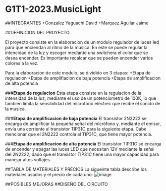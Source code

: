 # G1T1-2023.MusicLight

##INTEGRANTES
  +Gonzalez Yaguachi David
  +Marquez Aguilar Jaime
  
##DEFINICION DEL PROYECTO
  
  El proyecto consiste en la elaboracion de un modulo regulador de luces led para
  que enciendan al ritmo de la musica. En este se puede regular la intencidad de la     luz y escoger mediante una switchera el color que se desea encender. Es importante    recalcar que se pueden encender varios colores a la vez.

  Para la elaboracion de este modulo, se dividido en 3 etapas:
  +Etapa de regulacion
  +Etapa de amplifiacion de baja potencia
  +Etapa de amplificacion de alta potencia

  ###**Etapa de regulacion**
      Esta etapa consiste en la regulacion de la intensidad de la luz, mediante el          uso de un potenciometro de 100K, lo que tambien limita la sensibilidad del            microfono electrec que recibe el sonido de la musica.

  
  ###**Etapa de amplificacion de baja potencia**
      El transistor 2N2222 se encarga de amplificar la pequeña señal del micrófono y,       mediante el emisor, envía una corriente al transistor TIP31C para la siguiente        etapa. Cabe mencionar que el 2N2222 controla al TIP31C, que tiene mayor               potencia.


  ###**Etapa de amplificacion de alta potencia**
     El transistor TIP31C se encarga de encender y apagar las luces LED que necesitan      12V mediante la señal del 2N2222, dado que el transistor TIP31C tiene una mayor       capacidad para manejar altos voltajes.

  
##TABLA DE MATERIALES Y PRECIOS
  La sigueinte tabla describe los materiales usados y el precio de cada uno:
  ![image](https://github.com/ProjectsPhycom/G1T1-2023.MusicLight/assets/145176980/eee24e56-e6f6-4237-b24d-b8e573970090)

##POSIBLES MEJORAS
##DISEÑO DEL CIRCUITO
